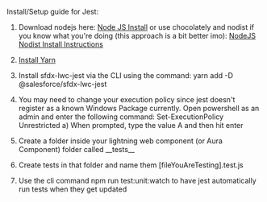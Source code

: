 Install/Setup guide for Jest:

1) Download nodejs here: [Node JS Install](https://nodejs.org/en/download/) or use chocolately and nodist if you know what you're doing (this approach is a bit better imo): [NodeJS Nodist Install Instructions](https://github.com/nullivex/nodist)

2) [Install Yarn](https://classic.yarnpkg.com/en/docs/install/#windows-stable)

3) Install sfdx-lwc-jest via the CLI using the command: yarn add -D @salesforce/sfdx-lwc-jest

4) You may need to change your execution policy since jest doesn't register as a known Windows Package currently. Open powershell as an admin and enter the following command: Set-ExecutionPolicy Unrestricted
    a) When prompted, type the value A and then hit enter

4) Create a folder inside your lightning web component (or Aura Component) folder called \_\_tests\_\_

5) Create tests in that folder and name them [fileYouAreTesting].test.js

6) Use the cli command npm run test:unit:watch to have jest automatically run tests when they get updated 



